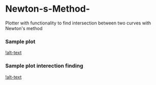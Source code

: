 # Newton-s-Method-
Plotter with functionality to find intersection between two curves with Newton's method 
### Sample plot 
[!alt-text](https://github.com/claCase97/Newton-Method/blob/master/img/sample.PNG?raw=True)
### Sample plot interection finding 
[!alt-text](https://github.com/claCase97/Newton-Method/blob/master/img/sample1.PNG?raw=True)

